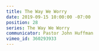 ```yaml
---
title: The Way We Worry
date: 2019-09-15 10:00:00 -07:00
position: 28
series: The Way We Worry
communicator: Pastor John Huffman
vimeo_id: 360293933
---
```


